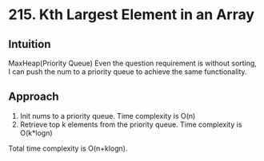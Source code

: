 # 215. Kth Largest Element in an Array

## Intuition
MaxHeap(Priority Queue)
Even the question requirement is without sorting, I can push the num to a priority queue to achieve the same functionality.

## Approach
1. Init nums to a priority queue. Time complexity is O(n)
2. Retrieve top k elements from the priority queue. Time complexity is O(k*logn)

Total time complexity is O(n+klogn).
